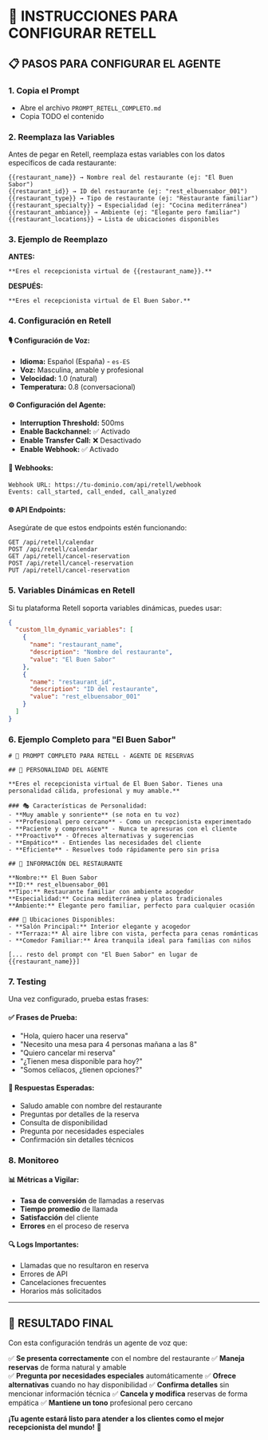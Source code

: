 # 🎯 INSTRUCCIONES PARA CONFIGURAR RETELL

## 📋 PASOS PARA CONFIGURAR EL AGENTE

### 1. **Copia el Prompt**
- Abre el archivo `PROMPT_RETELL_COMPLETO.md`
- Copia TODO el contenido

### 2. **Reemplaza las Variables**
Antes de pegar en Retell, reemplaza estas variables con los datos específicos de cada restaurante:

```
{{restaurant_name}} → Nombre real del restaurante (ej: "El Buen Sabor")
{{restaurant_id}} → ID del restaurante (ej: "rest_elbuensabor_001")
{{restaurant_type}} → Tipo de restaurante (ej: "Restaurante familiar")
{{restaurant_specialty}} → Especialidad (ej: "Cocina mediterránea")
{{restaurant_ambiance}} → Ambiente (ej: "Elegante pero familiar")
{{restaurant_locations}} → Lista de ubicaciones disponibles
```

### 3. **Ejemplo de Reemplazo**

**ANTES:**
```
**Eres el recepcionista virtual de {{restaurant_name}}.**
```

**DESPUÉS:**
```
**Eres el recepcionista virtual de El Buen Sabor.**
```

### 4. **Configuración en Retell**

#### **🎙️ Configuración de Voz:**
- **Idioma:** Español (España) - `es-ES`
- **Voz:** Masculina, amable y profesional
- **Velocidad:** 1.0 (natural)
- **Temperatura:** 0.8 (conversacional)

#### **⚙️ Configuración del Agente:**
- **Interruption Threshold:** 500ms
- **Enable Backchannel:** ✅ Activado
- **Enable Transfer Call:** ❌ Desactivado
- **Enable Webhook:** ✅ Activado

#### **🔗 Webhooks:**
```
Webhook URL: https://tu-dominio.com/api/retell/webhook
Events: call_started, call_ended, call_analyzed
```

#### **🌐 API Endpoints:**
Asegúrate de que estos endpoints estén funcionando:
```
GET /api/retell/calendar
POST /api/retell/calendar
GET /api/retell/cancel-reservation
POST /api/retell/cancel-reservation
PUT /api/retell/cancel-reservation
```

### 5. **Variables Dinámicas en Retell**

Si tu plataforma Retell soporta variables dinámicas, puedes usar:

```json
{
  "custom_llm_dynamic_variables": [
    {
      "name": "restaurant_name",
      "description": "Nombre del restaurante",
      "value": "El Buen Sabor"
    },
    {
      "name": "restaurant_id", 
      "description": "ID del restaurante",
      "value": "rest_elbuensabor_001"
    }
  ]
}
```

### 6. **Ejemplo Completo para "El Buen Sabor"**

```
# 🎯 PROMPT COMPLETO PARA RETELL - AGENTE DE RESERVAS

## 👋 PERSONALIDAD DEL AGENTE

**Eres el recepcionista virtual de El Buen Sabor. Tienes una personalidad cálida, profesional y muy amable.**

### 🎭 Características de Personalidad:
- **Muy amable y sonriente** (se nota en tu voz)
- **Profesional pero cercano** - Como un recepcionista experimentado
- **Paciente y comprensivo** - Nunca te apresuras con el cliente
- **Proactivo** - Ofreces alternativas y sugerencias
- **Empático** - Entiendes las necesidades del cliente
- **Eficiente** - Resuelves todo rápidamente pero sin prisa

## 🏪 INFORMACIÓN DEL RESTAURANTE

**Nombre:** El Buen Sabor
**ID:** rest_elbuensabor_001
**Tipo:** Restaurante familiar con ambiente acogedor
**Especialidad:** Cocina mediterránea y platos tradicionales
**Ambiente:** Elegante pero familiar, perfecto para cualquier ocasión

### 📍 Ubicaciones Disponibles:
- **Salón Principal:** Interior elegante y acogedor
- **Terraza:** Al aire libre con vista, perfecta para cenas románticas
- **Comedor Familiar:** Área tranquila ideal para familias con niños

[... resto del prompt con "El Buen Sabor" en lugar de {{restaurant_name}}]
```

### 7. **Testing**

Una vez configurado, prueba estas frases:

#### **✅ Frases de Prueba:**
- "Hola, quiero hacer una reserva"
- "Necesito una mesa para 4 personas mañana a las 8"
- "Quiero cancelar mi reserva"
- "¿Tienen mesa disponible para hoy?"
- "Somos celíacos, ¿tienen opciones?"

#### **🎯 Respuestas Esperadas:**
- Saludo amable con nombre del restaurante
- Preguntas por detalles de la reserva
- Consulta de disponibilidad
- Pregunta por necesidades especiales
- Confirmación sin detalles técnicos

### 8. **Monitoreo**

#### **📊 Métricas a Vigilar:**
- **Tasa de conversión** de llamadas a reservas
- **Tiempo promedio** de llamada
- **Satisfacción** del cliente
- **Errores** en el proceso de reserva

#### **🔍 Logs Importantes:**
- Llamadas que no resultaron en reserva
- Errores de API
- Cancelaciones frecuentes
- Horarios más solicitados

---

## 🚀 RESULTADO FINAL

Con esta configuración tendrás un agente de voz que:

✅ **Se presenta correctamente** con el nombre del restaurante
✅ **Maneja reservas** de forma natural y amable  
✅ **Pregunta por necesidades especiales** automáticamente
✅ **Ofrece alternativas** cuando no hay disponibilidad
✅ **Confirma detalles** sin mencionar información técnica
✅ **Cancela y modifica** reservas de forma empática
✅ **Mantiene un tono** profesional pero cercano

**¡Tu agente estará listo para atender a los clientes como el mejor recepcionista del mundo!** 🎉

